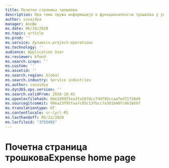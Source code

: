 ```yaml
---
title: Почетна страница трошкова
description: Ова тема пружа информације о функционалности трошкова у услузи Project operations.
author: suvaidya
manager: AnnBe
ms.date: 06/19/2020
ms.topic: article
ms.prod: ''
ms.service: dynamics-project-operations
ms.technology: ''
audience: Application User
ms.reviewer: kfend
ms.search.scope: ''
ms.custom: ''
ms.assetid: ''
ms.search.region: Global
ms.search.industry: Service industries
ms.author: suvaidya
ms.dyn365.ops.version: ''
ms.search.validFrom: 2020-10-01
ms.openlocfilehash: 0de289975ea3fa107dcc7d4f92ccaa7ed71f2049
ms.sourcegitcommit: 99ea23f95faa7c85c13fbcc7a3d1b40fc661b697
ms.translationtype: HT
ms.contentlocale: sr-Cyrl-RS
ms.lasthandoff: 06/22/2020
ms.locfileid: "3755492"
---
```

# <a name="expense-home-page"></a><span data-ttu-id="747fb-103">Почетна страница трошкова</span><span class="sxs-lookup"><span data-stu-id="747fb-103">Expense home page</span></span>

